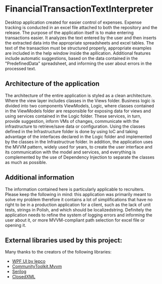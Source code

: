 ﻿# FinancialTransactionTextInterpreter
Desktop application created for easier control of expenses. 
Expense tracking is conducted in an excel file attached to both the repository and the release. 
The purpose of the application itself is to make entering transactions easier. It analyzes the text 
entered by the user and then inserts the extracted data into the appropriate spreadsheets and excel tables. 
The text of the transaction must be structured properly, appropriate examples are included in the help 
window inside the apllication. Additional features include automatic suggestions, based on the data 
contained in the "PredefinedData" spreadsheet, and informing the user about errors in the processed text. 

## Architecture of the application
The architecture of the entire application is styled as a clean architecture. 
Where the view layer includes classes in the Views folder. Business logic is divided into 
two components ViewModels, Logic, where classes contained in the ViewModels folder are responsible 
for exposing data for views and using services contained in the Logic folder. These services, in turn, 
provide suggestion, inform VMs of changes, communicate with the infrastructure to retrieve/save data or 
configuration. Using the classes defined in the Infrastructure folder is done by using IoC and taking advantage 
of the interfaces declared in the Logic folder and implemented by the classes in the Infrastructrue folder. 
In addition, the application uses the MVVM pattern, widely used for years, to create the user interface and its 
communication with the model and services, and everything is complemented by the use of Dependency Injection to 
separate the classes as much as possible. 

## Additional information

The information contained here is particularly applicable to recruiters. 
Please keep the following in mind: this application was primarily meant to solve 
my problem therefore it contains a lot of simplifications that have no right to 
be in a production application for a client, such as the lack of unit tests, strings 
in Polish, and which should be localizedstring. Definitely the application needs to
refine the system of logging errors and informing the user about it, or more MVVM-compliant 
path selection for excel file or opening it. 


## External libraries used by this project: 
Many thanks to the creators of the following libraries:
- [WPF UI by lepco](https://github.com/lepoco/wpfui)
- [CommunityToolkit.Mvvm](https://github.com/CommunityToolkit/dotnet)
- [Serilog](https://github.com/serilog/serilog)
- [ClosedXML](https://github.com/ClosedXML/ClosedXML)